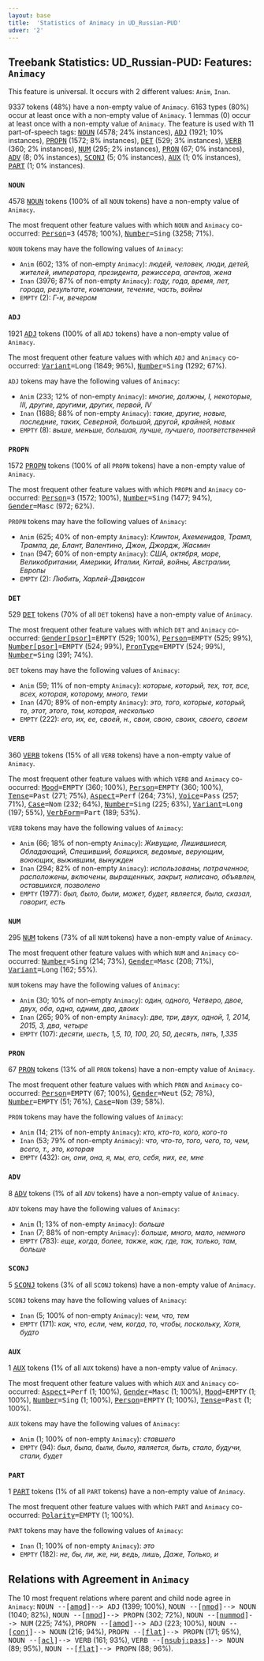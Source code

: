 ```yaml
---
layout: base
title:  'Statistics of Animacy in UD_Russian-PUD'
udver: '2'
---
```


## Treebank Statistics: UD_Russian-PUD: Features: `Animacy`

This feature is universal.
It occurs with 2 different values: `Anim`, `Inan`.

9337 tokens (48%) have a non-empty value of `Animacy`.
6163 types (80%) occur at least once with a non-empty value of `Animacy`.
1 lemmas (0) occur at least once with a non-empty value of `Animacy`.
The feature is used with 11 part-of-speech tags: <tt><a href="ru_pud-pos-NOUN.html">NOUN</a></tt> (4578; 24% instances), <tt><a href="ru_pud-pos-ADJ.html">ADJ</a></tt> (1921; 10% instances), <tt><a href="ru_pud-pos-PROPN.html">PROPN</a></tt> (1572; 8% instances), <tt><a href="ru_pud-pos-DET.html">DET</a></tt> (529; 3% instances), <tt><a href="ru_pud-pos-VERB.html">VERB</a></tt> (360; 2% instances), <tt><a href="ru_pud-pos-NUM.html">NUM</a></tt> (295; 2% instances), <tt><a href="ru_pud-pos-PRON.html">PRON</a></tt> (67; 0% instances), <tt><a href="ru_pud-pos-ADV.html">ADV</a></tt> (8; 0% instances), <tt><a href="ru_pud-pos-SCONJ.html">SCONJ</a></tt> (5; 0% instances), <tt><a href="ru_pud-pos-AUX.html">AUX</a></tt> (1; 0% instances), <tt><a href="ru_pud-pos-PART.html">PART</a></tt> (1; 0% instances).

### `NOUN`

4578 <tt><a href="ru_pud-pos-NOUN.html">NOUN</a></tt> tokens (100% of all `NOUN` tokens) have a non-empty value of `Animacy`.

The most frequent other feature values with which `NOUN` and `Animacy` co-occurred: <tt><a href="ru_pud-feat-Person.html">Person</a></tt><tt>=3</tt> (4578; 100%), <tt><a href="ru_pud-feat-Number.html">Number</a></tt><tt>=Sing</tt> (3258; 71%).

`NOUN` tokens may have the following values of `Animacy`:

* `Anim` (602; 13% of non-empty `Animacy`): <em>людей, человек, люди, детей, жителей, императора, президента, режиссера, агентов, жена</em>
* `Inan` (3976; 87% of non-empty `Animacy`): <em>году, года, время, лет, города, результате, компании, течение, часть, войны</em>
* `EMPTY` (2): <em>Г-н, вечером</em>

### `ADJ`

1921 <tt><a href="ru_pud-pos-ADJ.html">ADJ</a></tt> tokens (100% of all `ADJ` tokens) have a non-empty value of `Animacy`.

The most frequent other feature values with which `ADJ` and `Animacy` co-occurred: <tt><a href="ru_pud-feat-Variant.html">Variant</a></tt><tt>=Long</tt> (1849; 96%), <tt><a href="ru_pud-feat-Number.html">Number</a></tt><tt>=Sing</tt> (1292; 67%).

`ADJ` tokens may have the following values of `Animacy`:

* `Anim` (233; 12% of non-empty `Animacy`): <em>многие, должны, I, некоторые, III, другие, другими, других, первой, IV</em>
* `Inan` (1688; 88% of non-empty `Animacy`): <em>такие, другие, новые, последние, таких, Северной, большой, другой, крайней, новых</em>
* `EMPTY` (8): <em>выше, меньше, большая, лучше, лучшего, поответственней</em>

### `PROPN`

1572 <tt><a href="ru_pud-pos-PROPN.html">PROPN</a></tt> tokens (100% of all `PROPN` tokens) have a non-empty value of `Animacy`.

The most frequent other feature values with which `PROPN` and `Animacy` co-occurred: <tt><a href="ru_pud-feat-Person.html">Person</a></tt><tt>=3</tt> (1572; 100%), <tt><a href="ru_pud-feat-Number.html">Number</a></tt><tt>=Sing</tt> (1477; 94%), <tt><a href="ru_pud-feat-Gender.html">Gender</a></tt><tt>=Masc</tt> (972; 62%).

`PROPN` tokens may have the following values of `Animacy`:

* `Anim` (625; 40% of non-empty `Animacy`): <em>Клинтон, Ахеменидов, Трамп, Трампа, де, Блант, Валентино, Джон, Джордж, Жасмин</em>
* `Inan` (947; 60% of non-empty `Animacy`): <em>США, октября, море, Великобритании, Америки, Италии, Китай, войны, Австралии, Европы</em>
* `EMPTY` (2): <em>Любить, Харлей-Дэвидсон</em>

### `DET`

529 <tt><a href="ru_pud-pos-DET.html">DET</a></tt> tokens (70% of all `DET` tokens) have a non-empty value of `Animacy`.

The most frequent other feature values with which `DET` and `Animacy` co-occurred: <tt><a href="ru_pud-feat-Gender-psor.html">Gender[psor]</a></tt><tt>=EMPTY</tt> (529; 100%), <tt><a href="ru_pud-feat-Person.html">Person</a></tt><tt>=EMPTY</tt> (525; 99%), <tt><a href="ru_pud-feat-Number-psor.html">Number[psor]</a></tt><tt>=EMPTY</tt> (524; 99%), <tt><a href="ru_pud-feat-PronType.html">PronType</a></tt><tt>=EMPTY</tt> (524; 99%), <tt><a href="ru_pud-feat-Number.html">Number</a></tt><tt>=Sing</tt> (391; 74%).

`DET` tokens may have the following values of `Animacy`:

* `Anim` (59; 11% of non-empty `Animacy`): <em>которые, который, тех, тот, все, всех, которая, которому, много, теми</em>
* `Inan` (470; 89% of non-empty `Animacy`): <em>это, того, которые, который, то, этот, этого, том, которая, несколько</em>
* `EMPTY` (222): <em>его, их, ее, своей, н., свои, свою, своих, своего, своем</em>

### `VERB`

360 <tt><a href="ru_pud-pos-VERB.html">VERB</a></tt> tokens (15% of all `VERB` tokens) have a non-empty value of `Animacy`.

The most frequent other feature values with which `VERB` and `Animacy` co-occurred: <tt><a href="ru_pud-feat-Mood.html">Mood</a></tt><tt>=EMPTY</tt> (360; 100%), <tt><a href="ru_pud-feat-Person.html">Person</a></tt><tt>=EMPTY</tt> (360; 100%), <tt><a href="ru_pud-feat-Tense.html">Tense</a></tt><tt>=Past</tt> (271; 75%), <tt><a href="ru_pud-feat-Aspect.html">Aspect</a></tt><tt>=Perf</tt> (264; 73%), <tt><a href="ru_pud-feat-Voice.html">Voice</a></tt><tt>=Pass</tt> (257; 71%), <tt><a href="ru_pud-feat-Case.html">Case</a></tt><tt>=Nom</tt> (232; 64%), <tt><a href="ru_pud-feat-Number.html">Number</a></tt><tt>=Sing</tt> (225; 63%), <tt><a href="ru_pud-feat-Variant.html">Variant</a></tt><tt>=Long</tt> (197; 55%), <tt><a href="ru_pud-feat-VerbForm.html">VerbForm</a></tt><tt>=Part</tt> (189; 53%).

`VERB` tokens may have the following values of `Animacy`:

* `Anim` (66; 18% of non-empty `Animacy`): <em>Живущие, Лишившиеся, Обладающий, Спешивший, боящихся, ведомые, верующим, воюющих, выжившим, вынужден</em>
* `Inan` (294; 82% of non-empty `Animacy`): <em>использованы, потраченное, расположены, включены, выращенных, закрыт, написано, объявлен, оставшихся, позволено</em>
* `EMPTY` (1977): <em>был, было, были, может, будет, является, была, сказал, говорит, есть</em>

### `NUM`

295 <tt><a href="ru_pud-pos-NUM.html">NUM</a></tt> tokens (73% of all `NUM` tokens) have a non-empty value of `Animacy`.

The most frequent other feature values with which `NUM` and `Animacy` co-occurred: <tt><a href="ru_pud-feat-Number.html">Number</a></tt><tt>=Sing</tt> (214; 73%), <tt><a href="ru_pud-feat-Gender.html">Gender</a></tt><tt>=Masc</tt> (208; 71%), <tt><a href="ru_pud-feat-Variant.html">Variant</a></tt><tt>=Long</tt> (162; 55%).

`NUM` tokens may have the following values of `Animacy`:

* `Anim` (30; 10% of non-empty `Animacy`): <em>один, одного, Четверо, двое, двух, оба, одна, одним, два, двоих</em>
* `Inan` (265; 90% of non-empty `Animacy`): <em>две, три, двух, одной, 1, 2014, 2015, 3, два, четыре</em>
* `EMPTY` (107): <em>десяти, шесть, 1,5, 10, 100, 20, 50, десять, пять, 1,335</em>

### `PRON`

67 <tt><a href="ru_pud-pos-PRON.html">PRON</a></tt> tokens (13% of all `PRON` tokens) have a non-empty value of `Animacy`.

The most frequent other feature values with which `PRON` and `Animacy` co-occurred: <tt><a href="ru_pud-feat-Person.html">Person</a></tt><tt>=EMPTY</tt> (67; 100%), <tt><a href="ru_pud-feat-Gender.html">Gender</a></tt><tt>=Neut</tt> (52; 78%), <tt><a href="ru_pud-feat-Number.html">Number</a></tt><tt>=EMPTY</tt> (51; 76%), <tt><a href="ru_pud-feat-Case.html">Case</a></tt><tt>=Nom</tt> (39; 58%).

`PRON` tokens may have the following values of `Animacy`:

* `Anim` (14; 21% of non-empty `Animacy`): <em>кто, кто-то, кого, кого-то</em>
* `Inan` (53; 79% of non-empty `Animacy`): <em>что, что-то, того, чего, то, чем, всего, т., это, которая</em>
* `EMPTY` (432): <em>он, они, она, я, мы, его, себя, них, ее, мне</em>

### `ADV`

8 <tt><a href="ru_pud-pos-ADV.html">ADV</a></tt> tokens (1% of all `ADV` tokens) have a non-empty value of `Animacy`.

`ADV` tokens may have the following values of `Animacy`:

* `Anim` (1; 13% of non-empty `Animacy`): <em>больше</em>
* `Inan` (7; 88% of non-empty `Animacy`): <em>больше, много, мало, немного</em>
* `EMPTY` (783): <em>еще, когда, более, также, как, где, так, только, там, больше</em>

### `SCONJ`

5 <tt><a href="ru_pud-pos-SCONJ.html">SCONJ</a></tt> tokens (3% of all `SCONJ` tokens) have a non-empty value of `Animacy`.

`SCONJ` tokens may have the following values of `Animacy`:

* `Inan` (5; 100% of non-empty `Animacy`): <em>чем, что, тем</em>
* `EMPTY` (171): <em>как, что, если, чем, когда, то, чтобы, поскольку, Хотя, будто</em>

### `AUX`

1 <tt><a href="ru_pud-pos-AUX.html">AUX</a></tt> tokens (1% of all `AUX` tokens) have a non-empty value of `Animacy`.

The most frequent other feature values with which `AUX` and `Animacy` co-occurred: <tt><a href="ru_pud-feat-Aspect.html">Aspect</a></tt><tt>=Perf</tt> (1; 100%), <tt><a href="ru_pud-feat-Gender.html">Gender</a></tt><tt>=Masc</tt> (1; 100%), <tt><a href="ru_pud-feat-Mood.html">Mood</a></tt><tt>=EMPTY</tt> (1; 100%), <tt><a href="ru_pud-feat-Number.html">Number</a></tt><tt>=Sing</tt> (1; 100%), <tt><a href="ru_pud-feat-Person.html">Person</a></tt><tt>=EMPTY</tt> (1; 100%), <tt><a href="ru_pud-feat-Tense.html">Tense</a></tt><tt>=Past</tt> (1; 100%).

`AUX` tokens may have the following values of `Animacy`:

* `Anim` (1; 100% of non-empty `Animacy`): <em>ставшего</em>
* `EMPTY` (94): <em>был, была, были, было, является, быть, стало, будучи, стали, будет</em>

### `PART`

1 <tt><a href="ru_pud-pos-PART.html">PART</a></tt> tokens (1% of all `PART` tokens) have a non-empty value of `Animacy`.

The most frequent other feature values with which `PART` and `Animacy` co-occurred: <tt><a href="ru_pud-feat-Polarity.html">Polarity</a></tt><tt>=EMPTY</tt> (1; 100%).

`PART` tokens may have the following values of `Animacy`:

* `Inan` (1; 100% of non-empty `Animacy`): <em>это</em>
* `EMPTY` (182): <em>не, бы, ли, же, ни, ведь, лишь, Даже, Только, и</em>

## Relations with Agreement in `Animacy`

The 10 most frequent relations where parent and child node agree in `Animacy`:
<tt>NOUN --[<tt><a href="ru_pud-dep-amod.html">amod</a></tt>]--> ADJ</tt> (1399; 100%),
<tt>NOUN --[<tt><a href="ru_pud-dep-nmod.html">nmod</a></tt>]--> NOUN</tt> (1040; 82%),
<tt>NOUN --[<tt><a href="ru_pud-dep-nmod.html">nmod</a></tt>]--> PROPN</tt> (302; 72%),
<tt>NOUN --[<tt><a href="ru_pud-dep-nummod.html">nummod</a></tt>]--> NUM</tt> (225; 74%),
<tt>PROPN --[<tt><a href="ru_pud-dep-amod.html">amod</a></tt>]--> ADJ</tt> (223; 100%),
<tt>NOUN --[<tt><a href="ru_pud-dep-conj.html">conj</a></tt>]--> NOUN</tt> (216; 94%),
<tt>PROPN --[<tt><a href="ru_pud-dep-flat.html">flat</a></tt>]--> PROPN</tt> (171; 95%),
<tt>NOUN --[<tt><a href="ru_pud-dep-acl.html">acl</a></tt>]--> VERB</tt> (161; 93%),
<tt>VERB --[<tt><a href="ru_pud-dep-nsubj-pass.html">nsubj:pass</a></tt>]--> NOUN</tt> (89; 95%),
<tt>NOUN --[<tt><a href="ru_pud-dep-flat.html">flat</a></tt>]--> PROPN</tt> (88; 96%).


